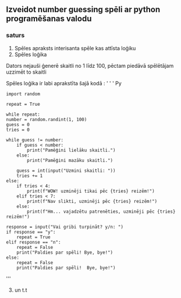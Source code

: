 ## Izveidot number guessing spēli ar python programēšanas valodu

### saturs

1. Spēles apraksts
   interisanta spēle kas attīsta loģiku
2. Spēles loģika

Dators nejauši ģenerē skaitli no 1 līdz 100, pēctam piedāvā spēlētājam uzzimēt to skaitli

Spēles loģika ir labi aprakstīta šajā kodā :
' ' ' Py
 
    import random

    repeat = True

    while repeat:
    number = random.randint(1, 100)
    guess = 0
    tries = 0

    while guess != number:
        if guess < number:
            print("Pamēģini lielāku skaitli.")
        else:
            print("Pamēģini mazāku skaitli.")

        guess = int(input("Uzmini skaitli: "))
        tries += 1
    else:
        if tries < 4:
            print(f"WOW! uzminēji tikai pēc {tries} reizēm!")
        elif tries < 7:
            print(f"Nav slikti, uzminēji pēc {tries} reizēm!")
        else:
            print(f"Hm... vajadzētu patrenēties, uzminēji pēc {tries} reizēm!")

    response = input("Vai gribi turpināt? y/n: ")    
    if response == "y":
        repeat = True
    elif response == "n":
        repeat = False
        print("Paldies par spēli! Bye, bye!")
    else:
        repeat = False
        print("Paldies par spēli!  Bye, bye!")
'''
  
3. un t.t

